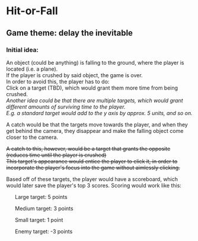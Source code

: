 # Hit-or-Fall
## Game theme: delay the inevitable
### Initial idea:
<p>An object (could be anything) is falling to the ground, where the player is located (i.e. a plane).<br>
If the player is crushed by said object, the game is over.<br>
In order to avoid this, the player has to do:<br>
Click on a target (TBD), which would grant them more time from being crushed.<br>
<i>Another idea could be that there are multiple targets, which would grant different amounts of surviving time to the player.</i><br>
<i>E.g. a standard target would add to the y axis by approx. 5 units, and so on.</i><br>

A catch would be that the targets move towards the player, and when they get behind the camera, they disappear and make the falling object come closer to the camera.<br>

<strike>A catch to this, however, would be a target that grants the opposite (reduces time until the player is crushed)</strike><br>
<strike>This target's appearance would entice the player to click it, in order to incorporate the player's focus into the game without aimlessly clicking.</strike><br>

Based off of these targets, the player would have a scoreboard, which would later save the player's top 3 scores.
Scoring would work like this:
<ol>Large target: 5 points</ol>
<ol>Medium target: 3 points</ol>
<ol>Small target: 1 point</ol>
<ol>Enemy target: -3 points</ol>
</p>
